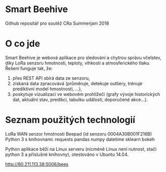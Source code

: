 # Smart Beehive
Github repositář pro soutěž CRa Summerjam 2018

# O co jde

Smart Beehive je webová aplikace pro sledování a chytrou správu včelstev, díky LoRa senzoru hmotnosti, teploty, vlhkosti a atmosferického tlaku.
Řešení funguje tak, že:

1) přes REST API sbírá data ze senzoru, 
2) získaná data zpracovává (průměruje, detekuje outliery, trénuje prediktivní model hmostnosti, ...),
3) poskytuje vizualizaci ve webovém prohlížeči (grafy vývoje historických dat, aktuální stav, predikci, tabulku událostí, doporučené akce...).

# Seznam použitých technologií
LoRa WAN senzor hmotnosti Beepad (id senzoru 0004A30B001F216B)
Python 3 s knihovnami:
requests
pandas
numpy
datetime
sklearn
bokeh

Python aplikace běží na Linux serveru (nicméně Linux není nutnost, stačí python 3 a příslušné knihovny), otestováno v Ubuntu 14.04.

http://80.211.113.38:5006/bees
